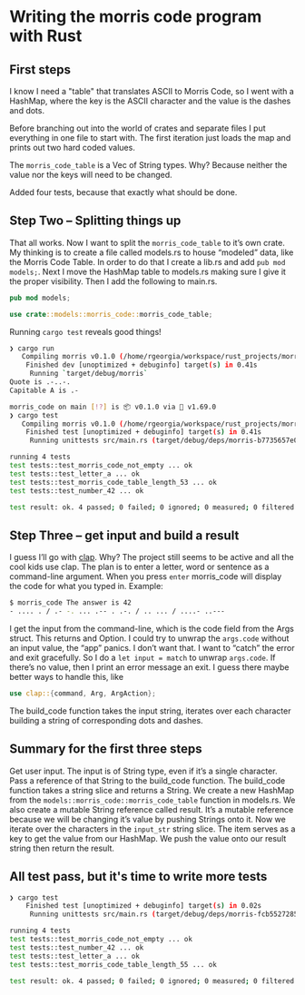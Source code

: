 # Writing the morris code program with Rust

## First steps

I know I need a "table" that translates ASCII to Morris Code, so I went with a HashMap, where the key is the ASCII character and the value is the dashes and dots. 

Before branching out into the world of crates and separate files I put everything in one file to start with. The first iteration just loads the map and prints out two hard coded values.

The `morris_code_table` is a Vec of String types. Why? Because neither the value nor the keys will need to be changed. 

Added four tests, because that exactly what should be done.

## Step Two – Splitting things up

That all works. Now I want to split the `morris_code_table` to it’s own crate. My thinking is to create a file called models.rs to house “modeled” data, like the Morris Code Table. In order to do that I create a lib.rs and add `pub mod models;`. Next I move the HashMap table to models.rs making sure I give it the proper visibility. Then I add the following to main.rs.

```rust
pub mod models;

use crate::models::morris_code::morris_code_table;
```

Running `cargo test` reveals good things!

```bash
❯ cargo run
   Compiling morris v0.1.0 (/home/rgeorgia/workspace/rust_projects/morris_code)
    Finished dev [unoptimized + debuginfo] target(s) in 0.41s
     Running `target/debug/morris`
Quote is .-..-.
Capitable A is .-

morris_code on main [!?] is 📦 v0.1.0 via 🦀 v1.69.0 
❯ cargo test
   Compiling morris v0.1.0 (/home/rgeorgia/workspace/rust_projects/morris_code)
    Finished test [unoptimized + debuginfo] target(s) in 0.41s
     Running unittests src/main.rs (target/debug/deps/morris-b7735657e06f6f52)

running 4 tests
test tests::test_morris_code_not_empty ... ok
test tests::test_letter_a ... ok
test tests::test_morris_code_table_length_53 ... ok
test tests::test_number_42 ... ok

test result: ok. 4 passed; 0 failed; 0 ignored; 0 measured; 0 filtered out; finished in 0.00s

```

## Step Three – get input and build a result

I guess I’ll go with [clap](https://docs.rs/clap/4.3.0/clap/). Why? The project still seems to be active and all the cool kids use clap.
The plan is to enter a letter, word or sentence as a command-line argument. When you press `enter` morris_code will display the code for what you typed in. Example:

```bash
$ morris_code The answer is 42
- .... . / .- -. ... .-- . .-. / .. ... / ....- ..---

```

I get the input from the command-line, which is the code field from the Args struct. This returns and Option. I could try to unwrap the `args.code` without an input value, the “app” panics. I don’t want that. I want to “catch” the error and exit gracefully. So I do a `let input = match` to unwrap `args.code`. If there’s no value, then I print an error message an exit. I guess there maybe better ways to handle this, like

```rust
use clap::{command, Arg, ArgAction};
```

The build_code function takes the input string, iterates over each character building a string of corresponding dots and dashes.

## Summary for the first three steps

Get user input. The input is of String type, even if it’s a single character. Pass a reference of that String to the build_code function. The build_code function takes a string slice and returns a String. We create a new HashMap from the `models::morris_code::morris_code_table` function in models.rs. We also create a mutable String reference called result. It’s a mutable reference because we will be changing it’s value by pushing Strings onto it. Now we iterate over the characters in the `input_str` string slice. The item serves as a key to get the value from our HashMap. We push the value onto our result string then return the result.

## All test pass, but it's time to write more tests

```bash
❯ cargo test
    Finished test [unoptimized + debuginfo] target(s) in 0.02s
     Running unittests src/main.rs (target/debug/deps/morris-fcb5527285925d70)

running 4 tests
test tests::test_morris_code_not_empty ... ok
test tests::test_number_42 ... ok
test tests::test_letter_a ... ok
test tests::test_morris_code_table_length_55 ... ok

test result: ok. 4 passed; 0 failed; 0 ignored; 0 measured; 0 filtered out; finished in 0.00s
```
